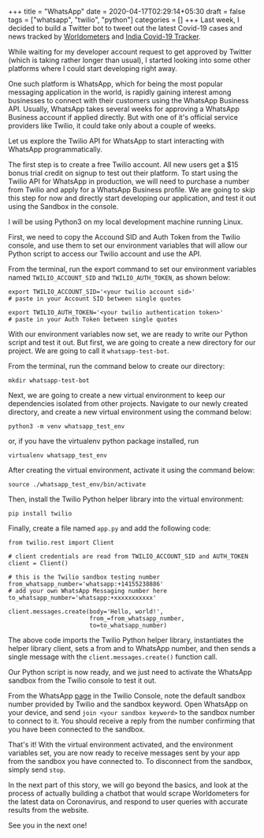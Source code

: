 +++
title = "WhatsApp"
date = 2020-04-17T02:29:14+05:30
draft = false
tags = ["whatsapp", "twilio", "python"]
categories = []
+++
Last week, I decided to build a Twitter bot to tweet out the latest Covid-19 cases and news tracked by [Worldometers](https://www.worldometers.info/coronavirus/) and [India Covid-19 Tracker](https://www.covid19india.org).

While waiting for my developer account request to get approved by Twitter (which is taking rather longer than usual), I started looking into some other platforms where I could start developing right away.

One such platform is WhatsApp, which for being the most popular messaging application in the world, is rapidly gaining interest among businesses to connect with their customers using the WhatsApp Business API.
Usually, WhatsApp takes several weeks for approving a WhatsApp Business account if applied directly. But with one of it's official service providers like Twilio, it could take only about a couple of weeks.

Let us explore the Twilio API for WhatsApp to start interacting with WhatsApp programmatically.

The first step is to create a free Twilio account. All new users get a $15 bonus trial credit on signup to test out their platform.
To start using the Twilio API for WhatsApp in production, we will need to purchase a number from Twilio and apply for a WhatsApp Business profile.
We are going to skip this step for now and directly start developing our application, and test it out using the Sandbox in the console.

I will be using Python3 on my local development machine running Linux.

First, we need to copy the Accound SID and Auth Token from the Twilio console, and use them to set our environment variables that will allow our Python script to access our Twilio account and use the API.

From the terminal, run the export command to set our environment variables named `TWILIO_ACCOUNT_SID` and `TWILIO_AUTH_TOKEN`, as shown below:

```
export TWILIO_ACCOUNT_SID='<your twilio account sid>' 
# paste in your Account SID between single quotes

export TWILIO_AUTH_TOKEN='<your twilio authentication token>'
# paste in your Auth Token between single quotes
```

With our environment variables now set, we are ready to write our Python script and test it out. But first, we are going to create a new directory for our project. We are going to call it `whatsapp-test-bot`.

From the terminal, run the command below to create our directory:
```
mkdir whatsapp-test-bot
```

Next, we are going to create a new virtual environment to keep our dependencies isolated from other projects.
Navigate to our newly created directory, and create a new virtual environment using the command below:
```
python3 -m venv whatsapp_test_env
```
or, if you have the virtualenv python package installed, run
```
virtualenv whatsapp_test_env
```

After creating the virtual environment, activate it using the command below:
```
source ./whatsapp_test_env/bin/activate
```

Then, install the Twilio Python helper library into the virtual environment:
```
pip install twilio
```

Finally, create a file named `app.py` and add the following code:
```
from twilio.rest import Client

# client credentials are read from TWILIO_ACCOUNT_SID and AUTH_TOKEN
client = Client()

# this is the Twilio sandbox testing number
from_whatsapp_number='whatsapp:+14155238886'
# add your own WhatsApp Messaging number here
to_whatsapp_number='whatsapp:+xxxxxxxxxxx'

client.messages.create(body='Hello, world!',
                       from_=from_whatsapp_number,
                       to=to_whatsapp_number)
```

The above code imports the Twilio Python helper library, instantiates the helper library client, sets a from and to WhatsApp number, and then sends a single message with the `client.messages.create()` function call.

Our Python script is now ready, and we just need to activate the WhatsApp sandbox from the Twilio console to test it out.

From the WhatsApp [page](https://www.twilio.com/console/sms/whatsapp/learn) in the Twilio Console, note the default sandbox number provided by Twilio and the sandbox keyword.
Open WhatsApp on your device, and send `join <your sandbox keyword>` to the sandbox number to connect to it. You should receive a reply from the number confirming that you have been connected to the sandbox.

That's it! With the virtual environment activated, and the environment variables set, you are now ready to receive messages sent by your app from the sandbox you have connected to.
To disconnect from the sandbox, simply send `stop`.

In the next part of this story, we will go beyond the basics, and look at the process of actually building a chatbot that would scrape Worldometers for the latest data on Coronavirus, and respond to user queries with accurate results from the website.

See you in the next one!
